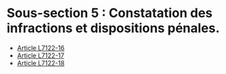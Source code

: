 # Sous-section 5 : Constatation des infractions et dispositions pénales.

* [Article L7122-16](./LEGIARTI000023755104.md)
* [Article L7122-17](./LEGIARTI000006904581.md)
* [Article L7122-18](./LEGIARTI000006904582.md)
